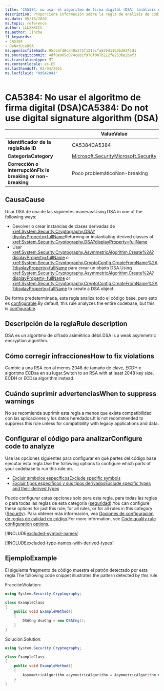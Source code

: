 ```yaml
---
title: 'CA5384: no usar el algoritmo de firma digital (DSA) (análisis de código)'
description: Proporciona información sobre la regla de análisis de código CA5384, incluidas las causas, cómo corregir las infracciones y cuándo suprimirlas.
ms.date: 05/18/2020
ms.topic: reference
author: LLLXXXCCC
ms.author: linche
f1_keywords:
- CA5384
- DoNotUseDSA
ms.openlocfilehash: 95c6afd0ca40a275f1215cfa839d1162b28245d1
ms.sourcegitcommit: 4df8e005c074ceb1f978f007b222fe253be2baf3
ms.translationtype: MT
ms.contentlocale: es-ES
ms.lasthandoff: 02/04/2021
ms.locfileid: "99542041"
---
```

# <a name="ca5384-do-not-use-digital-signature-algorithm-dsa"></a><span data-ttu-id="6ef18-103">CA5384: No usar el algoritmo de firma digital (DSA)</span><span class="sxs-lookup"><span data-stu-id="6ef18-103">CA5384: Do not use digital signature algorithm (DSA)</span></span>

| | <span data-ttu-id="6ef18-104">Value</span><span class="sxs-lookup"><span data-stu-id="6ef18-104">Value</span></span> |
|-|-|
| <span data-ttu-id="6ef18-105">**Identificador de la regla**</span><span class="sxs-lookup"><span data-stu-id="6ef18-105">**Rule ID**</span></span> |<span data-ttu-id="6ef18-106">CA5384</span><span class="sxs-lookup"><span data-stu-id="6ef18-106">CA5384</span></span>|
| <span data-ttu-id="6ef18-107">**Categoría**</span><span class="sxs-lookup"><span data-stu-id="6ef18-107">**Category**</span></span> |[<span data-ttu-id="6ef18-108">Microsoft.Security</span><span class="sxs-lookup"><span data-stu-id="6ef18-108">Microsoft.Security</span></span>](security-warnings.md)|
| <span data-ttu-id="6ef18-109">**Corrección o interrupción**</span><span class="sxs-lookup"><span data-stu-id="6ef18-109">**Fix is breaking or non-breaking**</span></span> |<span data-ttu-id="6ef18-110">Poco problemático</span><span class="sxs-lookup"><span data-stu-id="6ef18-110">Non-breaking</span></span>|

## <a name="cause"></a><span data-ttu-id="6ef18-111">Causa</span><span class="sxs-lookup"><span data-stu-id="6ef18-111">Cause</span></span>

<span data-ttu-id="6ef18-112">Usar DSA de una de las siguientes maneras:</span><span class="sxs-lookup"><span data-stu-id="6ef18-112">Using DSA in one of the following ways:</span></span>

- <span data-ttu-id="6ef18-113">Devolver o crear instancias de clases derivadas de <xref:System.Security.Cryptography.DSA?displayProperty=fullName></span><span class="sxs-lookup"><span data-stu-id="6ef18-113">Returning or instantiating derived classes of <xref:System.Security.Cryptography.DSA?displayProperty=fullName></span></span>
- <span data-ttu-id="6ef18-114">Usar <xref:System.Security.Cryptography.AsymmetricAlgorithm.Create%2A?displayProperty=fullName> o <xref:System.Security.Cryptography.CryptoConfig.CreateFromName%2A?displayProperty=fullName> para crear un objeto DSA.</span><span class="sxs-lookup"><span data-stu-id="6ef18-114">Using <xref:System.Security.Cryptography.AsymmetricAlgorithm.Create%2A?displayProperty=fullName> or <xref:System.Security.Cryptography.CryptoConfig.CreateFromName%2A?displayProperty=fullName> to create a DSA object.</span></span>

<span data-ttu-id="6ef18-115">De forma predeterminada, esta regla analiza todo el código base, pero esto es [configurable](#configure-code-to-analyze).</span><span class="sxs-lookup"><span data-stu-id="6ef18-115">By default, this rule analyzes the entire codebase, but this is [configurable](#configure-code-to-analyze).</span></span>

## <a name="rule-description"></a><span data-ttu-id="6ef18-116">Descripción de la regla</span><span class="sxs-lookup"><span data-stu-id="6ef18-116">Rule description</span></span>

<span data-ttu-id="6ef18-117">DSA es un algoritmo de cifrado asimétrico débil.</span><span class="sxs-lookup"><span data-stu-id="6ef18-117">DSA is a weak asymmetric encryption algorithm.</span></span>

## <a name="how-to-fix-violations"></a><span data-ttu-id="6ef18-118">Cómo corregir infracciones</span><span class="sxs-lookup"><span data-stu-id="6ef18-118">How to fix violations</span></span>

<span data-ttu-id="6ef18-119">Cambie a una RSA con al menos 2048 de tamaño de clave, ECDH o algoritmo ECDsa en su lugar.</span><span class="sxs-lookup"><span data-stu-id="6ef18-119">Switch to an RSA with at least 2048 key size, ECDH or ECDsa algorithm instead.</span></span>

## <a name="when-to-suppress-warnings"></a><span data-ttu-id="6ef18-120">Cuándo suprimir advertencias</span><span class="sxs-lookup"><span data-stu-id="6ef18-120">When to suppress warnings</span></span>

<span data-ttu-id="6ef18-121">No se recomienda suprimir esta regla a menos que exista compatibilidad con las aplicaciones y los datos heredados.</span><span class="sxs-lookup"><span data-stu-id="6ef18-121">It is not recommended to suppress this rule unless for compatibility with legacy applications and data.</span></span>

## <a name="configure-code-to-analyze"></a><span data-ttu-id="6ef18-122">Configurar el código para analizar</span><span class="sxs-lookup"><span data-stu-id="6ef18-122">Configure code to analyze</span></span>

<span data-ttu-id="6ef18-123">Use las opciones siguientes para configurar en qué partes del código base ejecutar esta regla.</span><span class="sxs-lookup"><span data-stu-id="6ef18-123">Use the following options to configure which parts of your codebase to run this rule on.</span></span>

- [<span data-ttu-id="6ef18-124">Excluir símbolos específicos</span><span class="sxs-lookup"><span data-stu-id="6ef18-124">Exclude specific symbols</span></span>](#exclude-specific-symbols)
- [<span data-ttu-id="6ef18-125">Excluir tipos específicos y sus tipos derivados</span><span class="sxs-lookup"><span data-stu-id="6ef18-125">Exclude specific types and their derived types</span></span>](#exclude-specific-types-and-their-derived-types)

<span data-ttu-id="6ef18-126">Puede configurar estas opciones solo para esta regla, para todas las reglas o para todas las reglas de esta categoría ([seguridad](security-warnings.md)).</span><span class="sxs-lookup"><span data-stu-id="6ef18-126">You can configure these options for just this rule, for all rules, or for all rules in this category ([Security](security-warnings.md)).</span></span> <span data-ttu-id="6ef18-127">Para obtener más información, vea [Opciones de configuración de reglas de calidad de código](../code-quality-rule-options.md).</span><span class="sxs-lookup"><span data-stu-id="6ef18-127">For more information, see [Code quality rule configuration options](../code-quality-rule-options.md).</span></span>

[!INCLUDE[excluded-symbol-names](~/includes/code-analysis/excluded-symbol-names.md)]

[!INCLUDE[excluded-type-names-with-derived-types](~/includes/code-analysis/excluded-type-names-with-derived-types.md)]

## <a name="example"></a><span data-ttu-id="6ef18-128">Ejemplo</span><span class="sxs-lookup"><span data-stu-id="6ef18-128">Example</span></span>

<span data-ttu-id="6ef18-129">El siguiente fragmento de código muestra el patrón detectado por esta regla.</span><span class="sxs-lookup"><span data-stu-id="6ef18-129">The following code snippet illustrates the pattern detected by this rule.</span></span>

<span data-ttu-id="6ef18-130">Fracción</span><span class="sxs-lookup"><span data-stu-id="6ef18-130">Violation:</span></span>

```csharp
using System.Security.Cryptography;

class ExampleClass
{
    public void ExampleMethod()
    {
        DSACng dsaCng = new DSACng();
    }
}
```

<span data-ttu-id="6ef18-131">Solución:</span><span class="sxs-lookup"><span data-stu-id="6ef18-131">Solution:</span></span>

```csharp
using System.Security.Cryptography;

class ExampleClass
{
    public void ExampleMethod()
    {
        AsymmetricAlgorithm asymmetricAlgorithm = AsymmetricAlgorithm.Create("ECDsa");
    }
}
```
